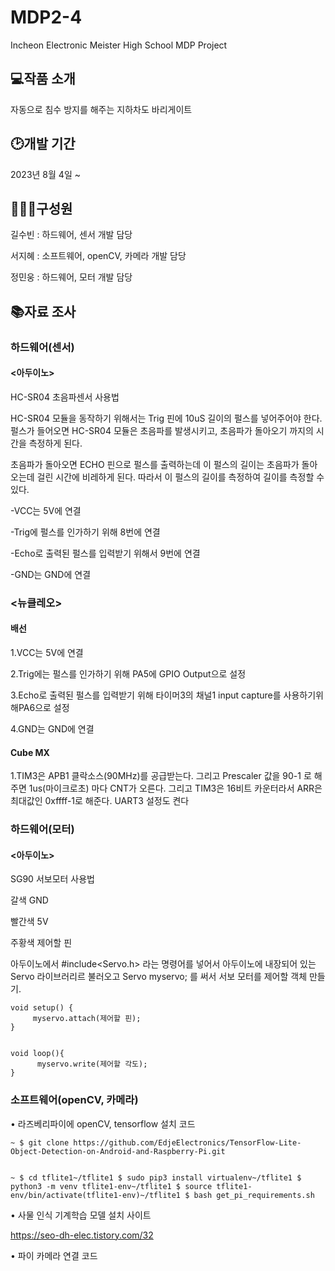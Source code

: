 # MDP2-4

Incheon Electronic Meister High School MDP Project

## 💻작품 소개

자동으로 침수 방지를 해주는 지하차도 바리게이트

## 🕑개발 기간

2023년 8월 4일 ~

## 👩‍👦‍👦구성원

길수빈 : 하드웨어, 센서 개발 담당

서지혜 : 소프트웨어, openCV, 카메라 개발 담당

정민웅 : 하드웨어, 모터 개발 담당

## 📚자료 조사

### 하드웨어(센서)    

#### <아두이노>
HC-SR04 초음파센서 사용법


HC-SR04 모듈을 동작하기 위해서는 Trig 핀에 10uS 길이의 펄스를 넣어주어야 한다. 펄스가 들어오면 HC-SR04 모듈은 초음파를 발생시키고, 초음파가 돌아오기 까지의 시간을 측정하게 된다.


초음파가 돌아오면 ECHO 핀으로 펄스를 출력하는데 이 펄스의 길이는 초음파가 돌아오는데 걸린 시간에 비레하게 된다. 따라서 이 펄스의 길이를 측정하여 길이를 측정할 수 있다.


-VCC는 5V에 연결


-Trig에 펄스를 인가하기 위해 8번에 연결


-Echo로 출력된 펄스를 입력받기 위해서 9번에 연결


-GND는 GND에 연결

### <뉴클레오>

#### 배선

1.VCC는 5V에 연결


2.Trig에는 펄스를 인가하기 위해 PA5에 GPIO Output으로 설정	


3.Echo로 출력된 펄스를 입력받기 위해 타이머3의 채널1 input capture를 사용하기위해PA6으로 설정


4.GND는 GND에 연결

#### Cube MX

1.TIM3은 APB1 클락소스(90MHz)를 공급받는다. 그리고 Prescaler 값을 90-1 로 해주면 1us(마이크로초) 마다 CNT가 오른다. 그리고 TIM3은 16비트 카운터라서 ARR은 최대값인 0xffff-1로 해준다. UART3 설정도 켠다
  

### 하드웨어(모터)

#### <아두이노>
SG90 서보모터 사용법


갈색 GND


빨간색 5V


주황색 제어할 핀

아두이노에서 #include<Servo.h> 라는 명령어를 넣어서 아두이노에 내장되어 있는 Servo 라이브러리르 불러오고
Servo myservo;  를 써서 서보 모터를 제어할 객체 만들기.

    
    void setup() {
         myservo.attach(제어할 핀);
    }
    

    void loop(){
          myservo.write(제어할 각도);
    }
    

### 소프트웨어(openCV, 카메라)

• 라즈베리파이에 openCV, tensorflow 설치 코드

    
    ~ $ git clone https://github.com/EdjeElectronics/TensorFlow-Lite-Object-Detection-on-Android-and-Raspberry-Pi.git
   

    ~ $ cd tflite1~/tflite1 $ sudo pip3 install virtualenv~/tflite1 $ python3 -m venv tflite1-env~/tflite1 $ source tflite1-env/bin/activate(tflite1-env)~/tflite1 $ bash get_pi_requirements.sh
   
   
• 사물 인식 기계학습 모델 설치 사이트
   
   <https://seo-dh-elec.tistory.com/32>
   
• 파이 카메라 연결 코드













